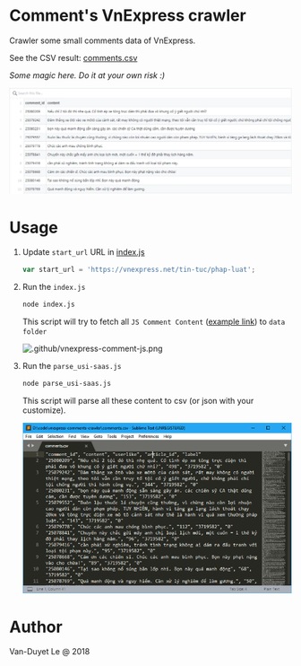# Comment's VnExpress crawler

Crawler some small comments data of VnExpress.

See the CSV result: [comments.csv](comments.csv)

*Some magic here. Do it at your own risk :)*

![screenshot.png](screenshot.png)

# Usage

1. Update `start_url` URL in [index.js](index.js)
	```js
	var start_url = 'https://vnexpress.net/tin-tuc/phap-luat';
	```

2. Run the `index.js`
	```bash
	node index.js
	```
	This script will try to fetch all `JS Comment Content` ([example link](https://usi-saas.vnexpress.net/index/get?callback=jQuery1124035852765418408516_1520696077717&offset=0&limit=24&frommobile=0&sort=like&objectid=3719920&objecttype=1&siteid=1002565&categoryid=1002575&sign=dc72f090810fe4c7bd63be49f27be07c&cookie_aid=fkhfit47ll5mv9ee&usertype=4&template_type=1&title=Ghi+hai+b%C3%A0n+trong+ba+ph%C3%BAt%2C+Juventus+th%E1%BA%AFng+ng%C6%B0%E1%BB%A3c+Tottenham+-+VnExpress+Th%E1%BB%83+Thao&app_mobile_device=0&_=1520696077718)) to `data folder`

	![.github/vnexpress-comment-js.png](vnexpress-comment-js.png)

3. Run the `parse_usi-saas.js`
	```bash
	node parse_usi-saas.js
	```
	This script will parse all these content to csv (or json with your customize).

	![.github/parse-csv.png](.github/parse-csv.png)

# Author

Van-Duyet Le @ 2018